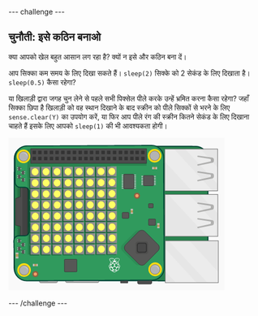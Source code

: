 \--- challenge \---

## चुनौती: इसे कठिन बनाओ

क्या आपको खेल बहुत आसान लग रहा है? क्यों न इसे और कठिन बना दें।

आप सिक्का कम समय के लिए दिखा सकते हैं। `sleep(2)` सिक्के को 2 सेकंड के लिए दिखाता है। `sleep(0.5)` कैसा रहेगा?

या खिलाड़ी द्वारा जगह चुन लेने से पहले सभी पिक्सेल पीले करके उन्हें भ्रमित करना कैसा रहेगा? जहाँ सिक्का छिपा है खिलाड़ी को वह स्थान दिखाने के बाद स्क्रीन को पीले सिक्कों से भरने के लिए `sense.clear(Y)` का उपयोग करें, या फिर आप पीले रंग की स्क्रीन कितने सेकंड के लिए दिखाना चाहते हैं इसके लिए आपको `sleep(1)` की भी आवश्यकता होगी।

![स्क्रीनशॉट](images/treasure-challenge-coins.png)

\--- /challenge \---